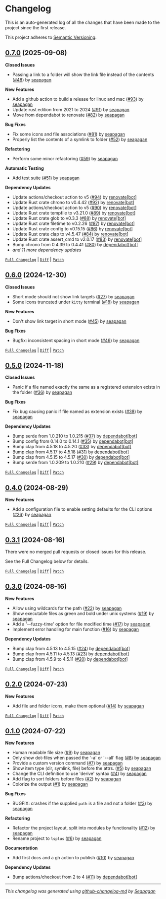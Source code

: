 # Changelog

This is an auto-generated log of all the changes that have been made to the
project since the first release.

This project adheres to [Semantic Versioning](https://semver.org/spec/v2.0.0.html).


## [0.7.0](https://github.com/seapagan/lsplus/releases/tag/0.7.0) (2025-09-08)

**Closed Issues**

- Passing a link to a folder will show the link file instead of the contents ([#48](https://github.com/seapagan/lsplus/issues/48)) by [seapagan](https://github.com/seapagan)

**New Features**

- Add a github action to build a release for linux and mac ([#93](https://github.com/seapagan/lsplus/pull/93)) by [seapagan](https://github.com/seapagan)
- Update rust edition from 2021 to 2024 ([#91](https://github.com/seapagan/lsplus/pull/91)) by [seapagan](https://github.com/seapagan)
- Move from dependabot to renovate ([#82](https://github.com/seapagan/lsplus/pull/82)) by [seapagan](https://github.com/seapagan)

**Bug Fixes**

- Fix some icons and file associations ([#81](https://github.com/seapagan/lsplus/pull/81)) by [seapagan](https://github.com/seapagan)
- Properly list the contents of a symlink to folder ([#52](https://github.com/seapagan/lsplus/pull/52)) by [seapagan](https://github.com/seapagan)

**Refactoring**

- Perform some minor refactoring ([#59](https://github.com/seapagan/lsplus/pull/59)) by [seapagan](https://github.com/seapagan)

**Automatic Testing**

- Add test suite ([#51](https://github.com/seapagan/lsplus/pull/51)) by [seapagan](https://github.com/seapagan)

**Dependency Updates**

- Update actions/checkout action to v5 ([#94](https://github.com/seapagan/lsplus/pull/94)) by [renovate[bot]](https://github.com/apps/renovate)
- Update Rust crate chrono to v0.4.42 ([#92](https://github.com/seapagan/lsplus/pull/92)) by [renovate[bot]](https://github.com/apps/renovate)
- Update actions/checkout action to v5 ([#90](https://github.com/seapagan/lsplus/pull/90)) by [renovate[bot]](https://github.com/apps/renovate)
- Update Rust crate tempfile to v3.21.0 ([#89](https://github.com/seapagan/lsplus/pull/89)) by [renovate[bot]](https://github.com/apps/renovate)
- Update Rust crate glob to v0.3.3 ([#88](https://github.com/seapagan/lsplus/pull/88)) by [renovate[bot]](https://github.com/apps/renovate)
- Update Rust crate filetime to v0.2.26 ([#87](https://github.com/seapagan/lsplus/pull/87)) by [renovate[bot]](https://github.com/apps/renovate)
- Update Rust crate config to v0.15.15 ([#86](https://github.com/seapagan/lsplus/pull/86)) by [renovate[bot]](https://github.com/apps/renovate)
- Update Rust crate clap to v4.5.47 ([#84](https://github.com/seapagan/lsplus/pull/84)) by [renovate[bot]](https://github.com/apps/renovate)
- Update Rust crate assert_cmd to v2.0.17 ([#83](https://github.com/seapagan/lsplus/pull/83)) by [renovate[bot]](https://github.com/apps/renovate)
- Bump chrono from 0.4.39 to 0.4.41 ([#80](https://github.com/seapagan/lsplus/pull/80)) by [dependabot[bot]](https://github.com/apps/dependabot)
- *and 11 more dependency updates*

[`Full Changelog`](https://github.com/seapagan/lsplus/compare/0.6.0...0.7.0) | [`Diff`](https://github.com/seapagan/lsplus/compare/0.6.0...0.7.0.diff) | [`Patch`](https://github.com/seapagan/lsplus/compare/0.6.0...0.7.0.patch)

## [0.6.0](https://github.com/seapagan/lsplus/releases/tag/0.6.0) (2024-12-30)

**Closed Issues**

- Short mode should not show link targets ([#27](https://github.com/seapagan/lsplus/issues/27)) by [seapagan](https://github.com/seapagan)
- Some icons truncated under `kitty` terminal ([#18](https://github.com/seapagan/lsplus/issues/18)) by [seapagan](https://github.com/seapagan)

**New Features**

- Don't show link target in short mode ([#45](https://github.com/seapagan/lsplus/pull/45)) by [seapagan](https://github.com/seapagan)

**Bug Fixes**

- Bugfix: inconsistent spacing in short mode ([#46](https://github.com/seapagan/lsplus/pull/46)) by [seapagan](https://github.com/seapagan)

[`Full Changelog`](https://github.com/seapagan/lsplus/compare/0.5.0...0.6.0) | [`Diff`](https://github.com/seapagan/lsplus/compare/0.5.0...0.6.0.diff) | [`Patch`](https://github.com/seapagan/lsplus/compare/0.5.0...0.6.0.patch)

## [0.5.0](https://github.com/seapagan/lsplus/releases/tag/0.5.0) (2024-11-18)

**Closed Issues**

- Panic if a file named exactly the same as a registered extension exists in the folder ([#36](https://github.com/seapagan/lsplus/issues/36)) by [seapagan](https://github.com/seapagan)

**Bug Fixes**

- Fix bug causing panic if file named as extension exists ([#38](https://github.com/seapagan/lsplus/pull/38)) by [seapagan](https://github.com/seapagan)

**Dependency Updates**

- Bump serde from 1.0.210 to 1.0.215 ([#37](https://github.com/seapagan/lsplus/pull/37)) by [dependabot[bot]](https://github.com/apps/dependabot)
- Bump config from 0.14.0 to 0.14.1 ([#35](https://github.com/seapagan/lsplus/pull/35)) by [dependabot[bot]](https://github.com/apps/dependabot)
- Bump clap from 4.5.18 to 4.5.20 ([#33](https://github.com/seapagan/lsplus/pull/33)) by [dependabot[bot]](https://github.com/apps/dependabot)
- Bump clap from 4.5.17 to 4.5.18 ([#31](https://github.com/seapagan/lsplus/pull/31)) by [dependabot[bot]](https://github.com/apps/dependabot)
- Bump clap from 4.5.15 to 4.5.17 ([#30](https://github.com/seapagan/lsplus/pull/30)) by [dependabot[bot]](https://github.com/apps/dependabot)
- Bump serde from 1.0.209 to 1.0.210 ([#29](https://github.com/seapagan/lsplus/pull/29)) by [dependabot[bot]](https://github.com/apps/dependabot)

[`Full Changelog`](https://github.com/seapagan/lsplus/compare/0.4.0...0.5.0) | [`Diff`](https://github.com/seapagan/lsplus/compare/0.4.0...0.5.0.diff) | [`Patch`](https://github.com/seapagan/lsplus/compare/0.4.0...0.5.0.patch)

## [0.4.0](https://github.com/seapagan/lsplus/releases/tag/0.4.0) (2024-08-29)

**New Features**

- Add a configuration file to enable setting defaults for the CLI options ([#26](https://github.com/seapagan/lsplus/pull/26)) by [seapagan](https://github.com/seapagan)

[`Full Changelog`](https://github.com/seapagan/lsplus/compare/0.3.1...0.4.0) | [`Diff`](https://github.com/seapagan/lsplus/compare/0.3.1...0.4.0.diff) | [`Patch`](https://github.com/seapagan/lsplus/compare/0.3.1...0.4.0.patch)

## [0.3.1](https://github.com/seapagan/lsplus/releases/tag/0.3.1) (2024-08-16)

There were no merged pull requests or closed issues for this release.

See the Full Changelog below for details.

[`Full Changelog`](https://github.com/seapagan/lsplus/compare/0.3.0...0.3.1) | [`Diff`](https://github.com/seapagan/lsplus/compare/0.3.0...0.3.1.diff) | [`Patch`](https://github.com/seapagan/lsplus/compare/0.3.0...0.3.1.patch)

## [0.3.0](https://github.com/seapagan/lsplus/releases/tag/0.3.0) (2024-08-16)

**New Features**

- Allow using wildcards for the path ([#22](https://github.com/seapagan/lsplus/pull/22)) by [seapagan](https://github.com/seapagan)
- Show executable files as green and bold under unix systems ([#19](https://github.com/seapagan/lsplus/pull/19)) by [seapagan](https://github.com/seapagan)
- Add a '--fuzzy-time' option for file modified time ([#17](https://github.com/seapagan/lsplus/pull/17)) by [seapagan](https://github.com/seapagan)
- Implement error handling for main function ([#16](https://github.com/seapagan/lsplus/pull/16)) by [seapagan](https://github.com/seapagan)

**Dependency Updates**

- Bump clap from 4.5.13 to 4.5.15 ([#24](https://github.com/seapagan/lsplus/pull/24)) by [dependabot[bot]](https://github.com/apps/dependabot)
- Bump clap from 4.5.11 to 4.5.13 ([#23](https://github.com/seapagan/lsplus/pull/23)) by [dependabot[bot]](https://github.com/apps/dependabot)
- Bump clap from 4.5.9 to 4.5.11 ([#20](https://github.com/seapagan/lsplus/pull/20)) by [dependabot[bot]](https://github.com/apps/dependabot)

[`Full Changelog`](https://github.com/seapagan/lsplus/compare/0.2.0...0.3.0) | [`Diff`](https://github.com/seapagan/lsplus/compare/0.2.0...0.3.0.diff) | [`Patch`](https://github.com/seapagan/lsplus/compare/0.2.0...0.3.0.patch)

## [0.2.0](https://github.com/seapagan/lsplus/releases/tag/0.2.0) (2024-07-23)

**New Features**

- Add file and folder icons, make them optional ([#14](https://github.com/seapagan/lsplus/pull/14)) by [seapagan](https://github.com/seapagan)

[`Full Changelog`](https://github.com/seapagan/lsplus/compare/0.1.0...0.2.0) | [`Diff`](https://github.com/seapagan/lsplus/compare/0.1.0...0.2.0.diff) | [`Patch`](https://github.com/seapagan/lsplus/compare/0.1.0...0.2.0.patch)

## [0.1.0](https://github.com/seapagan/lsplus/releases/tag/0.1.0) (2024-07-22)

**New Features**

- Human readable file size ([#9](https://github.com/seapagan/lsplus/pull/9)) by [seapagan](https://github.com/seapagan)
- Only show dot-files when passed the '-a' or '--all' flag ([#8](https://github.com/seapagan/lsplus/pull/8)) by [seapagan](https://github.com/seapagan)
- Provide a custom version command ([#7](https://github.com/seapagan/lsplus/pull/7)) by [seapagan](https://github.com/seapagan)
- Show item type (dir, symlink, file) before the attrs. ([#5](https://github.com/seapagan/lsplus/pull/5)) by [seapagan](https://github.com/seapagan)
- Change the CLI definition to use 'derive' syntax ([#4](https://github.com/seapagan/lsplus/pull/4)) by [seapagan](https://github.com/seapagan)
- Add flag to sort folders before files ([#2](https://github.com/seapagan/lsplus/pull/2)) by [seapagan](https://github.com/seapagan)
- Colorize the output ([#1](https://github.com/seapagan/lsplus/pull/1)) by [seapagan](https://github.com/seapagan)

**Bug Fixes**

- BUGFIX: crashes if the supplied `path` is a file and not a folder ([#3](https://github.com/seapagan/lsplus/pull/3)) by [seapagan](https://github.com/seapagan)

**Refactoring**

- Refactor the project layout, split into modules by functionality ([#12](https://github.com/seapagan/lsplus/pull/12)) by [seapagan](https://github.com/seapagan)
- Rename project to `lsplus` ([#6](https://github.com/seapagan/lsplus/pull/6)) by [seapagan](https://github.com/seapagan)

**Documentation**

- Add first docs and a gh action to publish ([#10](https://github.com/seapagan/lsplus/pull/10)) by [seapagan](https://github.com/seapagan)

**Dependency Updates**

- Bump actions/checkout from 2 to 4 ([#11](https://github.com/seapagan/lsplus/pull/11)) by [dependabot[bot]](https://github.com/apps/dependabot)

---
*This changelog was generated using [github-changelog-md](http://changelog.seapagan.net/) by [Seapagan](https://github.com/seapagan)*

